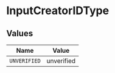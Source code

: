 # InputCreatorIDType


## Values

| Name         | Value        |
| ------------ | ------------ |
| `UNVERIFIED` | unverified   |